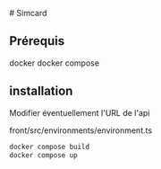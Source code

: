 #   Si m c a r d 

## Prérequis
 
 docker 
docker compose

## installation

Modifier éventuellement l'URL de l'api

front/src/environments/environment.ts

```sh
docker compose build
docker compose up
```

